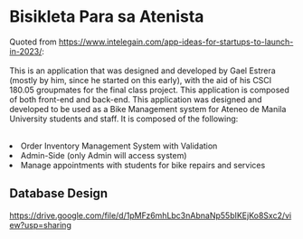 # Bisikleta Para sa Atenista

Quoted from https://www.intelegain.com/app-ideas-for-startups-to-launch-in-2023/: <br><br>
This is an application that was designed and developed by Gael Estrera (mostly by him, since he started on this early), with the aid of his CSCI 180.05 groupmates for the final class project. This application is composed of both front-end and back-end. This application was designed and developed to be used as a Bike Management system for Ateneo de Manila University students and staff. It is composed of the following: <br><br>

<li> Order Inventory Management System with Validation </li>
<li> Admin-Side (only Admin will access system) </li>
<li> Manage appointments with students for bike repairs and services </li>

## Database Design

https://drive.google.com/file/d/1pMFz6mhLbc3nAbnaNp55bIKEjKo8Sxc2/view?usp=sharing
